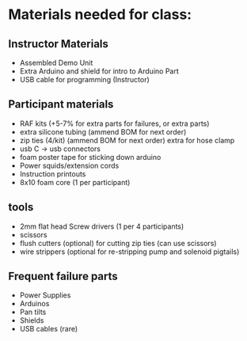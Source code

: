 # Materials needed for class:
## Instructor Materials
* Assembled Demo Unit
* Extra Arduino and shield for intro to Arduino Part
* USB cable for programming (Instructor)
## Participant materials
* RAF kits (+5-7% for extra parts for failures, or extra parts)
* extra silicone tubing (ammend BOM for next order)
* zip ties (4/kit) (ammend BOM for next order) extra for hose clamp
* usb C -> usb connectors
* foam poster tape for sticking down arduino
* Power squids/extension cords
* Instruction printouts
* 8x10 foam core (1 per participant)
## tools
* 2mm flat head Screw drivers (1 per 4 participants)
* scissors
* flush cutters (optional) for cutting zip ties (can use scissors)
* wire strippers (optional for re-stripping pump and solenoid pigtails)

## Frequent failure parts
* Power Supplies
* Arduinos
* Pan tilts
* Shields
* USB cables (rare)
